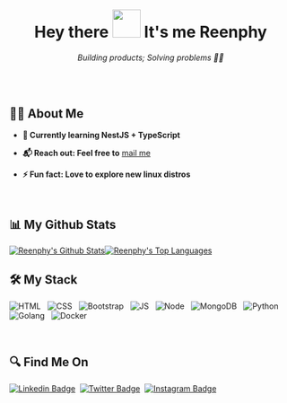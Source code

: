 <h1 align="center">Hey there <img src="https://raw.githubusercontent.com/MartinHeinz/MartinHeinz/master/wave.gif" height="50px"> It's me Reenphy</h1>
<h6 align="center">Building products; Solving problems 🧑‍💻</h6><br>

<!-- <a href="#"><img align="right" width="30%" height="auto" src="Assets/Gif.gif" height="30px"/></a> -->
## 🙋‍♂️ About Me

- **🌱 Currently learning NestJS + TypeScript**

- **📬 Reach out: Feel free to** <a href="mailto:reenphygeorge@gmail.com">mail me</a><br>

- **⚡ Fun fact: Love to explore new linux distros**
<br/>

## 📊 My Github Stats

  <a href="https://github.com/reenphygeorge/github-readme-stats"><img alt="Reenphy's Github Stats" src="https://github-readme-stats.vercel.app/api?username=reenphygeorge&show_icons=true&count_private=true&theme=react&hide_border=true&bg_color=0D1117"/></a><a href="https://github.com/reenphygeorge/github-readme-stats"><img alt="Reenphy's Top Languages" src="https://github-readme-stats.vercel.app/api/top-langs/?username=reenphygeorge&langs_count=8&count_private=true&layout=compact&theme=react&hide_border=true&bg_color=0D1117" /></a>
  <br/>

## 🛠️ My Stack
<p align="left">  
  <img alt="HTML" src="https://img.shields.io/badge/HTML-E34C26?style=for-the-badge&logo=html5&logoColor=white"/>
  &nbsp; 
  <img alt="CSS" src="https://img.shields.io/badge/CSS-3C99DC?style=for-the-badge&logo=css3&logoColor=white">
  &nbsp;
  <img alt="Bootstrap" src="https://img.shields.io/badge/BOOTSTRAP-553C7B?style=for-the-badge&logo=bootstrap&logoColor=white">
  &nbsp; 
  <img alt="JS" src="https://img.shields.io/badge/JavaScript-F0DB4F?style=for-the-badge&logo=javascript&logoColor=white">
  &nbsp;
  <img alt="Node" src="https://img.shields.io/badge/NodeJS-68A063?style=for-the-badge&logo=javascript&logoColor=white"> 
  &nbsp; 
  <img alt="MongoDB" src="https://img.shields.io/badge/Mongodb-4DB33D?style=for-the-badge&logo=mongodb&logoColor=white"/>
  &nbsp;
  <img alt="Python" src="https://img.shields.io/badge/Python-3C99DC?style=for-the-badge&logo=python&logoColor=white"/>
  &nbsp;
  <img alt="Golang" src="https://img.shields.io/badge/Golang-00b3b3?style=for-the-badge&logo=go&logoColor=white"/>
  &nbsp;
  <img alt="Docker" src="https://img.shields.io/badge/Docker-0db7ed?style=for-the-badge&logo=docker&logoColor=white"/>
  &nbsp;
  </p>
<br/>


## 🔍 Find Me On

<p align="left">

[![Linkedin Badge](https://img.shields.io/badge/Linkedin-2867B2?style=for-the-badge&logo=linkedin&logoColor=white&link=https://www.linkedin.com/in/reenphygeorge/)](https://www.linkedin.com/in/reenphygeorge/)&nbsp;
[![Twitter Badge](https://img.shields.io/badge/Twitter-1ca0f1?style=for-the-badge&logo=twitter&logoColor=white&link=https://twitter.com/reenphygeorge)](https://twitter.com/reenphygeorge)&nbsp;
[![Instagram Badge](https://img.shields.io/badge/Instagram-bc2a8d?style=for-the-badge&logo=instagram&logoColor=white&link=https://instagram.com/reenphygeorge)](https://instagram.com/reenphygeorge)  
</p>
